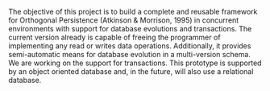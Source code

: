 The objective of this project is to build a complete and reusable framework for Orthogonal Persistence (Atkinson & Morrison, 1995) in concurrent environments with support for database evolutions and transactions.
The current version already is capable of freeing the programmer of implementing any read or writes data operations.
Additionally, it provides semi-automatic means for database evolution in a multi-version schema.
We are working on the support for transactions.
This prototype is supported by an object oriented database and, in the future, will also use a relational database.